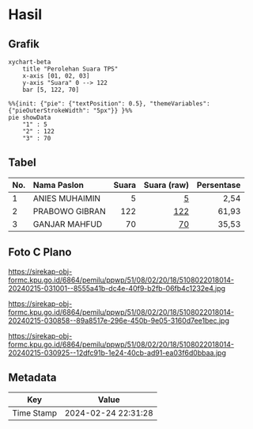 # Hasil

## Grafik

```mermaid
xychart-beta
    title "Perolehan Suara TPS"
    x-axis [01, 02, 03]
    y-axis "Suara" 0 --> 122
    bar [5, 122, 70]
```

```mermaid
%%{init: {"pie": {"textPosition": 0.5}, "themeVariables": {"pieOuterStrokeWidth": "5px"}} }%%
pie showData
    "1" : 5
    "2" : 122
    "3" : 70
```

## Tabel

| No. | Nama Paslon    | Suara | Suara (raw) | Persentase |
|:--- |:-------------- | -----:| -----------:| ----------:|
| 1   | ANIES MUHAIMIN | 5     | [5][p-1]    | 2,54       |
| 2   | PRABOWO GIBRAN | 122   | [122][p-2]  | 61,93      |
| 3   | GANJAR MAHFUD  | 70    | [70][p-3]   | 35,53      |


[p-1]: https://github.com/gigit-pemilu/pemilu-2024-51-bali/blob/main/pilpres/hitung-suara/sub/51-bali/sub/08-buleleng/sub/02-seririt/sub/2018-pangkungparuk/sub/014-tps/sub/paslon-1.txt
[p-2]: https://github.com/gigit-pemilu/pemilu-2024-51-bali/blob/main/pilpres/hitung-suara/sub/51-bali/sub/08-buleleng/sub/02-seririt/sub/2018-pangkungparuk/sub/014-tps/sub/paslon-2.txt
[p-3]: https://github.com/gigit-pemilu/pemilu-2024-51-bali/blob/main/pilpres/hitung-suara/sub/51-bali/sub/08-buleleng/sub/02-seririt/sub/2018-pangkungparuk/sub/014-tps/sub/paslon-3.txt

## Foto C Plano

https://sirekap-obj-formc.kpu.go.id/6864/pemilu/ppwp/51/08/02/20/18/5108022018014-20240215-031001--8555a41b-dc4e-40f9-b2fb-06fb4c1232e4.jpg

https://sirekap-obj-formc.kpu.go.id/6864/pemilu/ppwp/51/08/02/20/18/5108022018014-20240215-030858--89a8517e-296e-450b-9e05-3160d7ee1bec.jpg

https://sirekap-obj-formc.kpu.go.id/6864/pemilu/ppwp/51/08/02/20/18/5108022018014-20240215-030925--12dfc91b-1e24-40cb-ad91-ea03f6d0bbaa.jpg


## Metadata

| Key        | Value               |
| ---------- | ------------------- |
| Time Stamp | 2024-02-24 22:31:28 |



